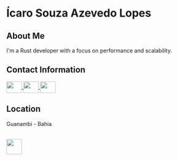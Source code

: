 # Ícaro Souza Azevedo Lopes

## About Me
I'm a Rust developer with a focus on performance and scalability.

## Contact Information
<a href="https://t.me/icarors" target="_blank">
  <img align="center" height="30" width="40" src="https://cdn-icons-png.flaticon.com/128/2111/2111646.png"/>
</a>

<a href="https://www.linkedin.com/in/%C3%ADcaro-lopes-854705217/" target="_blank">
  <img align="center" height="30" width="40" src="https://cdn-icons-png.flaticon.com/128/3536/3536505.png"/>
</a>

<a href="mailto:sicaro800@gmail.com" target="_blank">
  <img align="center" height="30" width="40" src="https://cdn-icons-png.flaticon.com/128/5968/5968534.png"/>
</a>

## Location
Guanambi - Bahia


<div style="display: inline_block"><br>
  <img align="center" heigh="30" width="40" src="https://cdn.jsdelivr.net/gh/devicons/devicon/icons/rust/rust-plain.svg"/>
</div>
